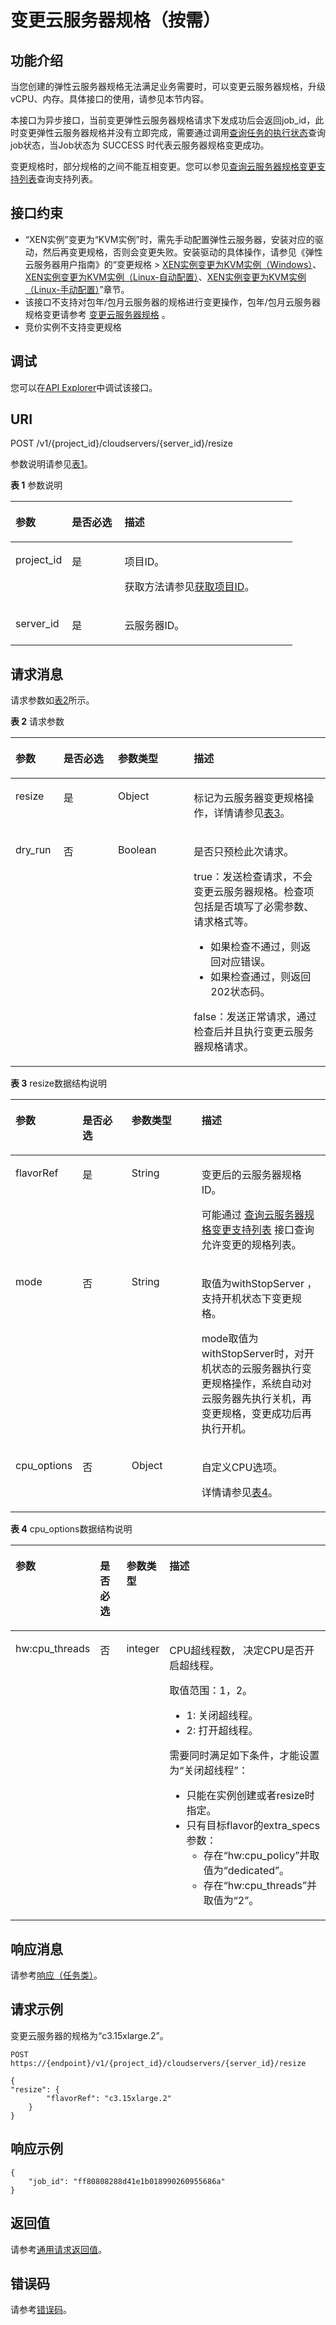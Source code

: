 # 变更云服务器规格（按需）<a name="ecs_02_0210"></a>

## 功能介绍<a name="section5379216"></a>

当您创建的弹性云服务器规格无法满足业务需要时，可以变更云服务器规格，升级vCPU、内存。具体接口的使用，请参见本节内容。

本接口为异步接口，当前变更弹性云服务器规格请求下发成功后会返回job\_id，此时变更弹性云服务器规格并没有立即完成，需要通过调用[查询任务的执行状态](查询任务的执行状态.md)查询job状态，当Job状态为 SUCCESS 时代表云服务器规格变更成功。

变更规格时，部分规格的之间不能互相变更。您可以参见[查询云服务器规格变更支持列表](查询云服务器规格变更支持列表.md)查询支持列表。

## 接口约束<a name="section10197106104013"></a>

-   “XEN实例”变更为“KVM实例”时，需先手动配置弹性云服务器，安装对应的驱动，然后再变更规格，否则会变更失败。安装驱动的具体操作，请参见《弹性云服务器用户指南》的“变更规格 \>  [XEN实例变更为KVM实例（Windows）](https://support.huaweicloud.com/usermanual-ecs/ecs_03_0161.html)、[XEN实例变更为KVM实例（Linux-自动配置）](https://support.huaweicloud.com/usermanual-ecs/ecs_03_0162.html)、[XEN实例变更为KVM实例（Linux-手动配置）](https://support.huaweicloud.com/usermanual-ecs/ecs_03_0163.html)”章节。
-   该接口不支持对包年/包月云服务器的规格进行变更操作，包年/包月云服务器规格变更请参考  [变更云服务器规格](变更云服务器规格.md)  。
-   竞价实例不支持变更规格

## 调试<a name="section926243314015"></a>

您可以在[API Explorer](https://apiexplorer.developer.huaweicloud.com/apiexplorer/doc?product=ECS&api=ResizePostPaidServer)中调试该接口。

## URI<a name="section48412952"></a>

POST /v1/\{project\_id\}/cloudservers/\{server\_id\}/resize

参数说明请参见[表1](#table29396722)。

**表 1**  参数说明

<a name="table29396722"></a>
<table><thead align="left"><tr id="row15658103"><th class="cellrowborder" valign="top" width="19.99%" id="mcps1.2.4.1.1"><p id="p60346796"><a name="p60346796"></a><a name="p60346796"></a>参数</p>
</th>
<th class="cellrowborder" valign="top" width="18.67%" id="mcps1.2.4.1.2"><p id="p56252285"><a name="p56252285"></a><a name="p56252285"></a>是否必选</p>
</th>
<th class="cellrowborder" valign="top" width="61.339999999999996%" id="mcps1.2.4.1.3"><p id="p60141268"><a name="p60141268"></a><a name="p60141268"></a>描述</p>
</th>
</tr>
</thead>
<tbody><tr id="row39604502"><td class="cellrowborder" valign="top" width="19.99%" headers="mcps1.2.4.1.1 "><p id="p53848109"><a name="p53848109"></a><a name="p53848109"></a>project_id</p>
</td>
<td class="cellrowborder" valign="top" width="18.67%" headers="mcps1.2.4.1.2 "><p id="p66729601"><a name="p66729601"></a><a name="p66729601"></a>是</p>
</td>
<td class="cellrowborder" valign="top" width="61.339999999999996%" headers="mcps1.2.4.1.3 "><p id="p37593705"><a name="p37593705"></a><a name="p37593705"></a>项目ID。</p>
<p id="p1180512217438"><a name="p1180512217438"></a><a name="p1180512217438"></a>获取方法请参见<a href="获取项目ID.md">获取项目ID</a>。</p>
</td>
</tr>
<tr id="row59061958"><td class="cellrowborder" valign="top" width="19.99%" headers="mcps1.2.4.1.1 "><p id="p19289328"><a name="p19289328"></a><a name="p19289328"></a>server_id</p>
</td>
<td class="cellrowborder" valign="top" width="18.67%" headers="mcps1.2.4.1.2 "><p id="p18931763"><a name="p18931763"></a><a name="p18931763"></a>是</p>
</td>
<td class="cellrowborder" valign="top" width="61.339999999999996%" headers="mcps1.2.4.1.3 "><p id="p57077814"><a name="p57077814"></a><a name="p57077814"></a><span id="text2058034102619"><a name="text2058034102619"></a><a name="text2058034102619"></a>云服务器</span>ID。</p>
</td>
</tr>
</tbody>
</table>

## 请求消息<a name="section33063388"></a>

请求参数如[表2](#table6742880)所示。

**表 2**  请求参数

<a name="table6742880"></a>
<table><thead align="left"><tr id="row13072760"><th class="cellrowborder" valign="top" width="15.229999999999999%" id="mcps1.2.5.1.1"><p id="p52260639"><a name="p52260639"></a><a name="p52260639"></a>参数</p>
</th>
<th class="cellrowborder" valign="top" width="17.29%" id="mcps1.2.5.1.2"><p id="p5253358"><a name="p5253358"></a><a name="p5253358"></a>是否必选</p>
</th>
<th class="cellrowborder" valign="top" width="24.060000000000002%" id="mcps1.2.5.1.3"><p id="p22868878"><a name="p22868878"></a><a name="p22868878"></a>参数类型</p>
</th>
<th class="cellrowborder" valign="top" width="43.419999999999995%" id="mcps1.2.5.1.4"><p id="p40439847"><a name="p40439847"></a><a name="p40439847"></a>描述</p>
</th>
</tr>
</thead>
<tbody><tr id="row54402144"><td class="cellrowborder" valign="top" width="15.229999999999999%" headers="mcps1.2.5.1.1 "><p id="p44497505"><a name="p44497505"></a><a name="p44497505"></a>resize</p>
</td>
<td class="cellrowborder" valign="top" width="17.29%" headers="mcps1.2.5.1.2 "><p id="p47528147"><a name="p47528147"></a><a name="p47528147"></a>是</p>
</td>
<td class="cellrowborder" valign="top" width="24.060000000000002%" headers="mcps1.2.5.1.3 "><p id="p24574685"><a name="p24574685"></a><a name="p24574685"></a>Object</p>
</td>
<td class="cellrowborder" valign="top" width="43.419999999999995%" headers="mcps1.2.5.1.4 "><p id="p63988077"><a name="p63988077"></a><a name="p63988077"></a>标记为<span id="text1482818562613"><a name="text1482818562613"></a><a name="text1482818562613"></a>云服务器</span>变更规格操作，详情请参见<a href="#table7657338">表3</a>。</p>
</td>
</tr>
<tr id="row148844178188"><td class="cellrowborder" valign="top" width="15.229999999999999%" headers="mcps1.2.5.1.1 "><p id="p2014411381156"><a name="p2014411381156"></a><a name="p2014411381156"></a>dry_run</p>
</td>
<td class="cellrowborder" valign="top" width="17.29%" headers="mcps1.2.5.1.2 "><p id="p121440380151"><a name="p121440380151"></a><a name="p121440380151"></a>否</p>
</td>
<td class="cellrowborder" valign="top" width="24.060000000000002%" headers="mcps1.2.5.1.3 "><p id="p1614493811514"><a name="p1614493811514"></a><a name="p1614493811514"></a>Boolean</p>
</td>
<td class="cellrowborder" valign="top" width="43.419999999999995%" headers="mcps1.2.5.1.4 "><p id="p1198681771619"><a name="p1198681771619"></a><a name="p1198681771619"></a>是否只预检此次请求。</p>
<p id="p5271881611"><a name="p5271881611"></a><a name="p5271881611"></a>true：发送检查请求，不会变更<span id="text8852121271"><a name="text8852121271"></a><a name="text8852121271"></a>云服务器</span>规格。检查项包括是否填写了必需参数、请求格式等。</p>
<a name="ul169865171164"></a><a name="ul169865171164"></a><ul id="ul169865171164"><li>如果检查不通过，则返回对应错误。</li><li>如果检查通过，则返回202状态码。</li></ul>
<p id="p598614171161"><a name="p598614171161"></a><a name="p598614171161"></a>false：发送正常请求，通过检查后并且执行变更<span id="text17257131620277"><a name="text17257131620277"></a><a name="text17257131620277"></a>云服务器</span>规格请求。</p>
</td>
</tr>
</tbody>
</table>

**表 3**  resize数据结构说明

<a name="table7657338"></a>
<table><thead align="left"><tr id="row17725233"><th class="cellrowborder" valign="top" width="15.229999999999999%" id="mcps1.2.5.1.1"><p id="p1733218125569"><a name="p1733218125569"></a><a name="p1733218125569"></a>参数</p>
</th>
<th class="cellrowborder" valign="top" width="17.29%" id="mcps1.2.5.1.2"><p id="p203321912145616"><a name="p203321912145616"></a><a name="p203321912145616"></a>是否必选</p>
</th>
<th class="cellrowborder" valign="top" width="23.87%" id="mcps1.2.5.1.3"><p id="p1633291212566"><a name="p1633291212566"></a><a name="p1633291212566"></a>参数类型</p>
</th>
<th class="cellrowborder" valign="top" width="43.61%" id="mcps1.2.5.1.4"><p id="p733241219565"><a name="p733241219565"></a><a name="p733241219565"></a>描述</p>
</th>
</tr>
</thead>
<tbody><tr id="row40163483"><td class="cellrowborder" valign="top" width="15.229999999999999%" headers="mcps1.2.5.1.1 "><p id="p32016662"><a name="p32016662"></a><a name="p32016662"></a>flavorRef</p>
</td>
<td class="cellrowborder" valign="top" width="17.29%" headers="mcps1.2.5.1.2 "><p id="p43212834"><a name="p43212834"></a><a name="p43212834"></a>是</p>
</td>
<td class="cellrowborder" valign="top" width="23.87%" headers="mcps1.2.5.1.3 "><p id="p10578662"><a name="p10578662"></a><a name="p10578662"></a>String</p>
</td>
<td class="cellrowborder" valign="top" width="43.61%" headers="mcps1.2.5.1.4 "><p id="p61434729"><a name="p61434729"></a><a name="p61434729"></a>变更后的<span id="text10373711262"><a name="text10373711262"></a><a name="text10373711262"></a>云服务器</span>规格ID。</p>
<p id="p1768943181815"><a name="p1768943181815"></a><a name="p1768943181815"></a>可能通过 <a href="查询云服务器规格变更支持列表.md">查询云服务器规格变更支持列表</a> 接口查询允许变更的规格列表。</p>
</td>
</tr>
<tr id="row84661711115"><td class="cellrowborder" valign="top" width="15.229999999999999%" headers="mcps1.2.5.1.1 "><p id="p184731425012"><a name="p184731425012"></a><a name="p184731425012"></a>mode</p>
</td>
<td class="cellrowborder" valign="top" width="17.29%" headers="mcps1.2.5.1.2 "><p id="p440141715114"><a name="p440141715114"></a><a name="p440141715114"></a>否</p>
</td>
<td class="cellrowborder" valign="top" width="23.87%" headers="mcps1.2.5.1.3 "><p id="p154051718113"><a name="p154051718113"></a><a name="p154051718113"></a>String</p>
</td>
<td class="cellrowborder" valign="top" width="43.61%" headers="mcps1.2.5.1.4 "><p id="p15551537416"><a name="p15551537416"></a><a name="p15551537416"></a>取值为withStopServer ，支持开机状态下变更规格。</p>
<p id="p184841352181414"><a name="p184841352181414"></a><a name="p184841352181414"></a>mode取值为withStopServer时，对开机状态的云服务器执行变更规格操作，系统自动对云服务器先执行关机，再变更规格，变更成功后再执行开机。</p>
</td>
</tr>
<tr id="row1728914317546"><td class="cellrowborder" valign="top" width="15.229999999999999%" headers="mcps1.2.5.1.1 "><p id="p186010519244"><a name="p186010519244"></a><a name="p186010519244"></a>cpu_options</p>
</td>
<td class="cellrowborder" valign="top" width="17.29%" headers="mcps1.2.5.1.2 "><p id="p1119834743119"><a name="p1119834743119"></a><a name="p1119834743119"></a>否</p>
</td>
<td class="cellrowborder" valign="top" width="23.87%" headers="mcps1.2.5.1.3 "><p id="p66011582418"><a name="p66011582418"></a><a name="p66011582418"></a>Object</p>
</td>
<td class="cellrowborder" valign="top" width="43.61%" headers="mcps1.2.5.1.4 "><p id="p116013516241"><a name="p116013516241"></a><a name="p116013516241"></a>自定义CPU选项。</p>
<p id="p2282202311461"><a name="p2282202311461"></a><a name="p2282202311461"></a>详情请参见<a href="#table39151318154211">表4</a>。</p>
</td>
</tr>
</tbody>
</table>

**表 4**  cpu\_options数据结构说明

<a name="table39151318154211"></a>
<table><thead align="left"><tr id="zh-cn_topic_0020212668_row139160188427"><th class="cellrowborder" valign="top" width="25%" id="mcps1.2.5.1.1"><p id="zh-cn_topic_0020212668_p131121050184515"><a name="zh-cn_topic_0020212668_p131121050184515"></a><a name="zh-cn_topic_0020212668_p131121050184515"></a>参数</p>
</th>
<th class="cellrowborder" valign="top" width="10.13%" id="mcps1.2.5.1.2"><p id="zh-cn_topic_0020212668_p21121650124516"><a name="zh-cn_topic_0020212668_p21121650124516"></a><a name="zh-cn_topic_0020212668_p21121650124516"></a>是否必选</p>
</th>
<th class="cellrowborder" valign="top" width="10.01%" id="mcps1.2.5.1.3"><p id="zh-cn_topic_0020212668_p61121750194520"><a name="zh-cn_topic_0020212668_p61121750194520"></a><a name="zh-cn_topic_0020212668_p61121750194520"></a>参数类型</p>
</th>
<th class="cellrowborder" valign="top" width="54.86%" id="mcps1.2.5.1.4"><p id="zh-cn_topic_0020212668_p19112115034512"><a name="zh-cn_topic_0020212668_p19112115034512"></a><a name="zh-cn_topic_0020212668_p19112115034512"></a>描述</p>
</th>
</tr>
</thead>
<tbody><tr id="zh-cn_topic_0020212668_row191681817429"><td class="cellrowborder" valign="top" width="25%" headers="mcps1.2.5.1.1 "><p id="zh-cn_topic_0020212668_p1991618183422"><a name="zh-cn_topic_0020212668_p1991618183422"></a><a name="zh-cn_topic_0020212668_p1991618183422"></a>hw:cpu_threads</p>
</td>
<td class="cellrowborder" valign="top" width="10.13%" headers="mcps1.2.5.1.2 "><p id="zh-cn_topic_0020212668_p69161218124219"><a name="zh-cn_topic_0020212668_p69161218124219"></a><a name="zh-cn_topic_0020212668_p69161218124219"></a>否</p>
</td>
<td class="cellrowborder" valign="top" width="10.01%" headers="mcps1.2.5.1.3 "><p id="zh-cn_topic_0020212668_p1391671844218"><a name="zh-cn_topic_0020212668_p1391671844218"></a><a name="zh-cn_topic_0020212668_p1391671844218"></a>integer</p>
</td>
<td class="cellrowborder" valign="top" width="54.86%" headers="mcps1.2.5.1.4 "><p id="zh-cn_topic_0020212668_p87851324121212"><a name="zh-cn_topic_0020212668_p87851324121212"></a><a name="zh-cn_topic_0020212668_p87851324121212"></a>CPU超线程数， 决定CPU是否开启超线程。</p>
<p id="zh-cn_topic_0020212668_p13351848142612"><a name="zh-cn_topic_0020212668_p13351848142612"></a><a name="zh-cn_topic_0020212668_p13351848142612"></a>取值范围：1，2。</p>
<a name="zh-cn_topic_0020212668_ul6553058113011"></a><a name="zh-cn_topic_0020212668_ul6553058113011"></a><ul id="zh-cn_topic_0020212668_ul6553058113011"><li>1: 关闭超线程。</li><li>2: 打开超线程。</li></ul>
<p id="zh-cn_topic_0020212668_p37785982318"><a name="zh-cn_topic_0020212668_p37785982318"></a><a name="zh-cn_topic_0020212668_p37785982318"></a>需要同时满足如下条件，才能设置为“关闭超线程”：</p>
<a name="zh-cn_topic_0020212668_ul326071211298"></a><a name="zh-cn_topic_0020212668_ul326071211298"></a><ul id="zh-cn_topic_0020212668_ul326071211298"><li>只能在实例创建或者resize时指定。</li><li>只有目标flavor的extra_specs参数：<a name="zh-cn_topic_0020212668_ul441223016297"></a><a name="zh-cn_topic_0020212668_ul441223016297"></a><ul id="zh-cn_topic_0020212668_ul441223016297"><li>存在“hw:cpu_policy”并取值为“dedicated”。</li><li>存在“hw:cpu_threads”并取值为“2”。</li></ul>
</li></ul>
</td>
</tr>
</tbody>
</table>

## 响应消息<a name="section29135036"></a>

请参考[响应（任务类）](响应（任务类）.md)。

## 请求示例<a name="section1183192295620"></a>

变更云服务器的规格为“c3.15xlarge.2”。

```
POST https://{endpoint}/v1/{project_id}/cloudservers/{server_id}/resize

{
"resize": {
        "flavorRef": "c3.15xlarge.2"
    }
}
```

## 响应示例<a name="section1923071117499"></a>

```
{      
    "job_id": "ff80808288d41e1b018990260955686a" 
} 
```

## 返回值<a name="section27037160"></a>

请参考[通用请求返回值](通用请求返回值.md)。

## 错误码<a name="section85821649202813"></a>

请参考[错误码](错误码.md)。

